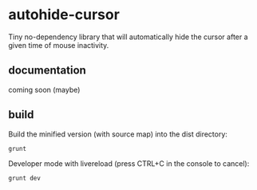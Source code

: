 # autohide-cursor
Tiny no-dependency library that will automatically hide the cursor after a given time of mouse inactivity.

## documentation
coming soon (maybe)

## build
Build the minified version (with source map) into the dist directory:

    grunt

Developer mode with livereload (press CTRL+C in the console to cancel):

    grunt dev
